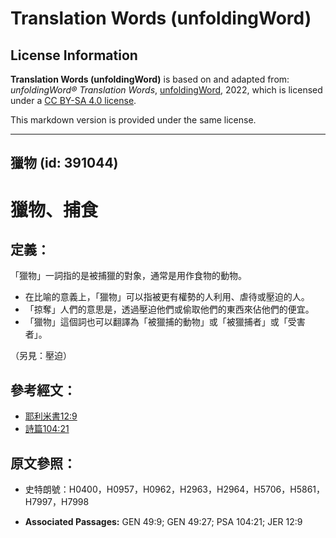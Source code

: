 # Translation Words (unfoldingWord)

## License Information

**Translation Words (unfoldingWord)** is based on and adapted from: _unfoldingWord® Translation Words_, [unfoldingWord](https://unfoldingword.org/utw), 2022, which is licensed under a [CC BY-SA 4.0 license](https://creativecommons.org/licenses/by-sa/4.0/legalcode.en).

This markdown version is provided under the same license.



--------------------------------

## 獵物 (id: 391044)

獵物、捕食
=====

定義：
---

「獵物」一詞指的是被捕獵的對象，通常是用作食物的動物。

* 在比喻的意義上，「獵物」可以指被更有權勢的人利用、虐待或壓迫的人。
* 「掠奪」人們的意思是，透過壓迫他們或偷取他們的東西來佔他們的便宜。
* 「獵物」這個詞也可以翻譯為「被獵捕的動物」或「被獵捕者」或「受害者」。

（另見：壓迫）

參考經文：
-----

* [耶利米書12:9](https://ref.ly/Jer12:9)
* [詩篇104:21](https://ref.ly/Ps104:21)

原文參照：
-----

* 史特朗號：H0400，H0957，H0962，H2963，H2964，H5706，H5861，H7997，H7998

* **Associated Passages:** GEN 49:9; GEN 49:27; PSA 104:21; JER 12:9

